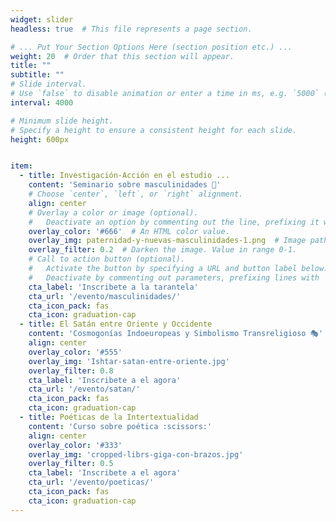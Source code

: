 ```yaml
---
widget: slider
headless: true  # This file represents a page section.

# ... Put Your Section Options Here (section position etc.) ...
weight: 20  # Order that this section will appear.
title: ""
subtitle: ""
# Slide interval.
# Use `false` to disable animation or enter a time in ms, e.g. `5000` (5s).
interval: 4000

# Minimum slide height.
# Specify a height to ensure a consistent height for each slide.
height: 600px


item:
  - title: Investigación-Acción en el estudio ...
    content: 'Seminario sobre masculinidades 🚶'
    # Choose `center`, `left`, or `right` alignment.
    align: center
    # Overlay a color or image (optional).
    #   Deactivate an option by commenting out the line, prefixing it with `#`.
    overlay_color: '#666'  # An HTML color value.
    overlay_img: paternidad-y-nuevas-masculinidades-1.png  # Image path relative to your `assets/media/` folder
    overlay_filter: 0.2  # Darken the image. Value in range 0-1.
    # Call to action button (optional).
    #   Activate the button by specifying a URL and button label below.
    #   Deactivate by commenting out parameters, prefixing lines with `#`.
    cta_label: 'Inscribete a la tarantela'
    cta_url: '/evento/masculinidades/'
    cta_icon_pack: fas
    cta_icon: graduation-cap
  - title: El Satán entre Oriente y Occidente
    content: 'Cosmogonías Indoeuropeas y Simbolismo Transreligioso 🎭'
    align: center
    overlay_color: '#555'
    overlay_img: 'Ishtar-satan-entre-oriente.jpg'
    overlay_filter: 0.8
    cta_label: 'Inscribete a el agora'
    cta_url: '/evento/satan/'
    cta_icon_pack: fas
    cta_icon: graduation-cap
  - title: Poéticas de la Intertextualidad
    content: 'Curso sobre poética :scissors:'
    align: center
    overlay_color: '#333'
    overlay_img: 'cropped-librs-giga-con-brazos.jpg'
    overlay_filter: 0.5
    cta_label: 'Inscribete a el agora'
    cta_url: '/evento/poeticas/'
    cta_icon_pack: fas
    cta_icon: graduation-cap
---
```

